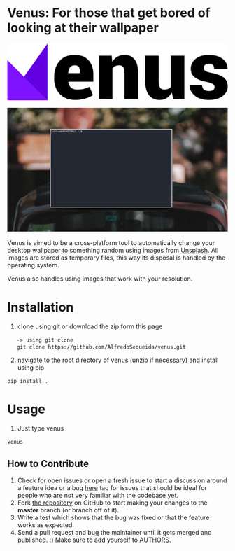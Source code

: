 Venus: For those that get bored of looking at their wallpaper 
===============================================================

![Venus](https://github.com/AlfredoSequeida/venus/raw/master/artwork/venus.png)

<p align="center">
    <img src="https://github.com/AlfredoSequeida/venus/raw/master/artwork/venus_demo.gif">
</p>

Venus is aimed to be a cross-platform tool to automatically change your desktop wallpaper to something random using images from [Unsplash](https://unsplash.com/). All images are stored as temporary files, this way its disposal is handled by the operating system. 

Venus also handles using images that work with your resolution.

# Installation
 1) clone using git or download the zip form this page
 ```
    -> using git clone
    git clone https://github.com/AlfredoSequeida/venus.git
 ```
 
 2) navigate to the root directory of venus (unzip if necessary) and install using pip
 
 ```
 pip install .
```


# Usage
 1) Just type venus
 
 ```
 venus 
 ```
 
 How to Contribute
-----------------

1.  Check for open issues or open a fresh issue to start a discussion
    around a feature idea or a bug [here](https://github.com/AlfredoSequeida/venus/issues)
    tag for issues that should be ideal for people who are not very familiar with the codebase yet.
2.  Fork [the repository](https://github.com/alfredosequeida/venus) on
    GitHub to start making your changes to the **master** branch (or branch off of it).
3.  Write a test which shows that the bug was fixed or that the feature
    works as expected.
4.  Send a pull request and bug the maintainer until it gets merged and
    published. :) Make sure to add yourself to
    [AUTHORS](https://github.com/AlfredoSequeida/venus/blob/master/AUTHORS).
